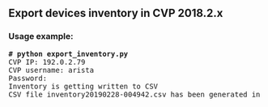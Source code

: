 ## Export devices inventory in CVP 2018.2.x

### Usage example:

<pre>
<b># python export_inventory.py</b>                                
CVP IP: 192.0.2.79
CVP username: arista
Password:
Inventory is getting written to CSV
CSV file inventory20190228-004942.csv has been generated in your local directory
</pre>
